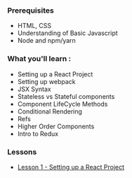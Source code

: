 ### Prerequisites
* HTML, CSS
* Understanding of Basic Javascript
* Node and npm/yarn

### What you'll learn :
* Setting up a React Project
* Setting up webpack
* JSX Syntax
* Stateless vs Stateful components
* Component LifeCycle Methods
* Conditional Rendering
* Refs
* Higher Order Components
* Intro to Redux

### Lessons
* [Lesson 1 - Setting up a React Project](lesson_1/README.md)
